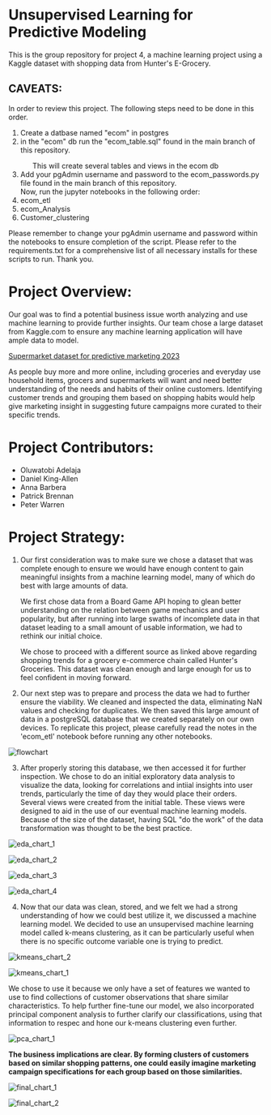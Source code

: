 # Unsupervised Learning for Predictive Modeling 
This is the group repository for project 4, a machine learning project using a Kaggle dataset with shopping data from Hunter's E-Grocery.

## CAVEATS:
In order to review this project. The following steps need to be done in this order.
<ol> 
    <li>Create a datbase named "ecom" in postgres</li>
    <li>in the "ecom" db run the "ecom_table.sql" found in the main branch of this repository.</li>
    <ul>This will create several tables and views in the ecom db</ul>
    <li>Add your pgAdmin username and password to the ecom_passwords.py file found in the main branch of this repository.</li>
    Now, run the jupyter notebooks in the following order:
        <li>ecom_etl</li>
        <li>ecom_Analysis</li>
        <li>Customer_clustering</li>

</ol>

Please remember to change your pgAdmin username and password within the notebooks to ensure completion of the script.  Please refer to the requirements.txt for a comprehensive list of all necessary installs for these scripts to run.  Thank you.
<br>


# Project Overview:
Our goal was to find a potential business issue worth analyzing and use machine learning to provide further insights.  Our team chose a large dataset from Kaggle.com to ensure any machine learning application will have ample data to model.

[Supermarket dataset for predictive marketing 2023](https://www.kaggle.com/datasets/hunter0007/ecommerce-dataset-for-predictive-marketing-2023/code)

As people buy more and more online, including groceries and everyday use household items, grocers and supermarkets will want and need better understanding of the needs and habits of their online customers.  Identifying customer trends and grouping them based on shopping habits would help give marketing insight in suggesting future campaigns more curated to their specific trends.

# Project Contributors:
- Oluwatobi Adelaja
- Daniel King-Allen
- Anna Barbera
- Patrick Brennan
- Peter Warren

# Project Strategy:
1. Our first consideration was to make sure we chose a dataset that was complete enough to ensure we would have enough content to gain meaningful insights from a machine learning model, many of which do best with large amounts of data. <br> 

    We first chose data from a Board Game API hoping to glean better understanding on the relation between game mechanics and user popularity, but after running into large swaths of incomplete data in that dataset leading to a small amount of usable information, we had to rethink our initial choice.  <br>

    We chose to proceed with a different source as linked above regarding shopping trends for a grocery e-commerce chain called Hunter's Groceries.  This dataset was clean enough and large enough for us to feel confident in moving forward.

2.  Our next step was to prepare and process the data we had to further ensure the viability.  We cleaned and inspected the data, eliminating NaN values and checking for duplicates. We then saved this large amount of data in a postgreSQL database that we created separately on our own devices.  To replicate this project, please carefully read the notes in the 'ecom_etl' notebook before running any other notebooks.

![flowchart](resources/flowchart_a.jpg)

3. After properly storing this database, we then accessed it for further inspection.  We chose to do an initial exploratory data analysis to visualize the data, looking for correlations and intiial insights into user trends, particularly the time of day they would place their orders. Several views were created from the initial table. These views were designed to aid in the use of our eventual machine learning models. Because of the size of the dataset, having SQL "do the work" of the data transformation was thought to be the best practice.  

![eda_chart_1](resources/orders_bar_chart.png)

![eda_chart_2](resources/order_line_chart.png)

![eda_chart_3](resources/heatmap.png)

![eda_chart_4](resources/pie_chart.png)

4.  Now that our data was clean, stored, and we felt we had a strong understanding of how we could best utilize it, we discussed a machine learning model.  We decided to use an unsupervised machine learning model called k-means clustering, as it can be particularly useful when there is no specific outcome variable one is trying to predict.  

![kmeans_chart_2](resources/elbow_curve.png)

![kmeans_chart_1](resources/inital_clusters.png)

We chose to use it because we only have a set of features we wanted to use to find collections of customer observations that share similar characteristics.  To help further fine-tune our model, we also incorporated principal component analysis to further clarify our classifications, using that information to respec and hone our k-means clustering even further.

![pca_chart_1](resources/explained_var.png)

<b>The business implications are clear.  By forming clusters of customers based on similar shopping patterns, one could easily imagine marketing campaign specifications for each group based on those similarities.</b>

![final_chart_1](resources/clust_var.png)

![final_chart_2](resources/prod_clust_var.png)